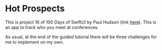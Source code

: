 # Hot Prospects

This is project 16 of 100 Days of SwiftUI by Paul Hudson (link [here](https://www.hackingwithswift.com/books/ios-swiftui/hot-prospects-introduction)). This is an app to track who you meet at conferences.

As usual, at the end of the guided tutorial there will be three challenges for me to implement on my own.
